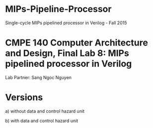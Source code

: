 # MIPs-Pipeline-Processor
Single-cycle MIPs pipelined processor in Verilog - Fall 2015

# CMPE 140 Computer Architecture and Design, Final Lab 8: MIPs pipelined processor in Verilog

Lab Partner: Sang Ngoc Nguyen

# Versions

a) without data and control hazard unit

b) with data and control hazard unit
